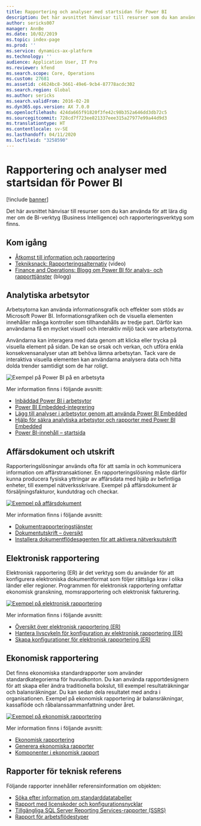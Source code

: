 ```yaml
---
title: Rapportering och analyser med startsidan för Power BI
description: Det här avsnittet hänvisar till resurser som du kan använda för att lära dig mer om de Business Intelligence- och rapporteringsverktyg som finns.
author: sericks007
manager: AnnBe
ms.date: 10/02/2019
ms.topic: index-page
ms.prod: ''
ms.service: dynamics-ax-platform
ms.technology: ''
audience: Application User, IT Pro
ms.reviewer: kfend
ms.search.scope: Core, Operations
ms.custom: 27681
ms.assetid: c4624bc8-3661-49e6-9cb4-87778acdc302
ms.search.region: Global
ms.author: sericks
ms.search.validFrom: 2016-02-28
ms.dyn365.ops.version: AX 7.0.0
ms.openlocfilehash: 424da665f91820f3fe42c98b352a646dd3db72c5
ms.sourcegitcommit: 728cd7f723ee821337eee315a27977e99a44d9d3
ms.translationtype: HT
ms.contentlocale: sv-SE
ms.lasthandoff: 04/11/2020
ms.locfileid: "3258590"
---
```

# <a name="reporting-and-analytics-with-power-bi-home-page"></a>Rapportering och analyser med startsidan för Power BI

[!include [banner](../includes/banner.md)]

Det här avsnittet hänvisar till resurser som du kan använda för att lära dig mer om de BI-verktyg (Business Intelligence) och rapporteringsverktyg som finns.

## <a name="get-started"></a>Kom igång
- [Åtkomst till information och rapportering](information-access-reporting.md)
- [Tekniksnack: Rapporteringsalternativ](https://www.youtube.com/watch?v=NzZONjKs5xA) (video)
- [Finance and Operations: Blogg om Power BI för analys- och rapporttjänster](https://community.dynamics.com/365/financeandoperations/b/powerbianalyticsandreporting) (blogg)

## <a name="analytical-workspaces"></a>Analytiska arbetsytor
Arbetsytorna kan använda informationsgrafik och effekter som stöds av Microsoft Power BI. Informationsgrafiken och de visuella elementen innehåller många kontroller som tillhandahålls av tredje part. Därför kan användarna få en mycket visuell och interaktiv miljö tack vare arbetsytorna.

Användarna kan interagera med data genom att klicka eller trycka på visuella element på sidan. De kan se orsak och verkan, och utföra enkla konsekvensanalyser utan att behöva lämna arbetsytan. Tack vare de interaktiva visuella elementen kan användarna analysera data och hitta dolda trender samtidigt som de har roligt.

![Exempel på Power BI på en arbetsyta](./media/Power-BI-in-D365-Workspace.png)

Mer information finns i följande avsnitt:

- [Inbäddad Power BI i arbetsytor](embed-power-bi-workspaces.md)
- [Power BI Embedded-integrering](power-bi-embedded-integration.md)
- [Lägg till analyser i arbetsytor genom att använda Power BI Embedded](add-analytics-tab-workspaces.md)
- [Hjälp för säkra analytiska arbetsytor och rapporter med Power BI Embedded](secure-analytical-workspaces.md)
- [Power BI-innehåll – startsida](power-bi-home-page.md)

## <a name="business-documents-and-printing"></a>Affärsdokument och utskrift
Rapporteringslösningar används ofta för att samla in och kommunicera information om affärstransaktioner. En rapporteringslösning måste därför kunna producera fysiska yttringar av affärsdata med hjälp av befintliga enheter, till exempel nätverksskrivare. Exempel på affärsdokument är försäljningsfakturor, kundutdrag och checkar.

[![Exempel på affärsdokument](./media/image-of-business-documents-1024x632.png)](./media/image-of-business-documents.png)

Mer information finns i följande avsnitt:

- [Dokumentrapporteringstjänster](document-reporting-services.md)
- [Dokumentutskrift – översikt](print-documents.md)
- [Installera dokumentflödesagenten för att aktivera nätverksutskrift](install-document-routing-agent.md)

## <a name="electronic-reporting"></a>Elektronisk rapportering
Elektronisk rapportering (ER) är det verktyg som du använder för att konfigurera elektroniska dokumentformat som följer rättsliga krav i olika länder eller regioner. Programmen för elektronisk rapportering omfattar ekonomisk granskning, momsrapportering och elektronisk fakturering.

[![Exempel på elektronisk rapportering](./media/electronic-reporting-example.png)](./media/electronic-reporting-example.png)

Mer information finns i följande avsnitt:

- [Översikt över elektronisk rapportering (ER)](general-electronic-reporting.md)
- [Hantera livscykeln för konfiguration av elektronisk rapportering (ER)](general-electronic-reporting-manage-configuration-lifecycle.md)
- [Skapa konfigurationer för elektronisk rapportering (ER)](electronic-reporting-configuration.md)

## <a name="financial-reporting"></a>Ekonomisk rapportering
Det finns ekonomiska standardrapporter som använder standardkategorierna för huvudkonton. Du kan använda rapportdesignern för att skapa eller ändra traditionella bokslut, till exempel resultaträkningar och balansräkningar. Du kan sedan dela resultatet med andra i organisationen. Exempel på ekonomisk rapportering är balansräkningar, kassaflöde och råbalanssammanfattning under året.

[![Exempel på ekonomisk rapportering](./media/financial-reporting-example.png)](./media/financial-reporting-example.png)

Mer information finns i följande avsnitt:

- [Ekonomisk rapportering](financial-reporting-intro.md)
- [Generera ekonomiska rapporter](generate-financial-report.md)
- [Komponenter i ekonomisk rapport](financial-report-components.md)

## <a name="technical-reference-reports"></a>Rapporter för teknisk referens
Följande rapporter innehåller referensinformation om objekten:

- [Söka efter information om standarddatatabeller](../data-entities/data-entities-report.md)
- [Rapport med licenskoder och konfigurationsnycklar](../sysadmin/license-codes-configuration-keys-report.md)
- [Tillgängliga SQL Server Reporting Services-rapporter (SSRS)](SSRS-report.md)
- [Rapport för arbetsflödestyper](../../fin-ops/organization-administration/workflow-types-report.md)
